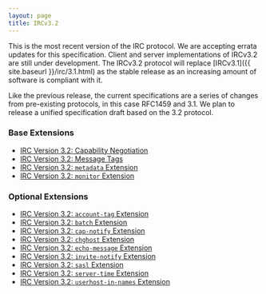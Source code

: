 ```yaml
---
layout: page
title: IRCv3.2
---
```


This is the most recent version of the IRC protocol.  We are accepting errata updates for this specification.  Client and server implementations of IRCv3.2 are still under development.  The IRCv3.2 protocol will replace
[IRCv3.1]({{ site.baseurl }}/irc/3.1.html) as the stable release as an increasing amount of software is compliant with it.

Like the previous release, the current specifications are a series of changes from pre-existing protocols, in this case RFC1459 and 3.1.  We plan to release a unified specification draft based on the 3.2 protocol.

### Base Extensions

* [IRC Version 3.2: Capability Negotiation]({{site.baseurl}}/specs/core/capability-negotiation-3.2.html)
* [IRC Version 3.2: Message Tags]({{site.baseurl}}/specs/core/message-tags-3.2.html)
* [IRC Version 3.2: `metadata` Extension]({{site.baseurl}}/specs/core/metadata-3.2.html)
* [IRC Version 3.2: `monitor` Extension]({{site.baseurl}}/specs/core/monitor-3.2.html)

### Optional Extensions

* [IRC Version 3.2: `account-tag` Extension]({{site.baseurl}}/specs/extensions/account-tag-3.2.html)
* [IRC Version 3.2: `batch` Extension]({{site.baseurl}}/specs/extensions/batch-3.2.html)
* [IRC Version 3.2: `cap-notify` Extension]({{site.baseurl}}/specs/extensions/cap-notify-3.2.html)
* [IRC Version 3.2: `chghost` Extension]({{site.baseurl}}/specs/extensions/chghost-3.2.html)
* [IRC Version 3.2: `echo-message` Extension]({{site.baseurl}}/specs/extensions/echo-message-3.2.html)
* [IRC Version 3.2: `invite-notify` Extension]({{site.baseurl}}/specs/extensions/invite-notify-3.2.html)
* [IRC Version 3.2: `sasl` Extension]({{site.baseurl}}/specs/extensions/sasl-3.2.html)
* [IRC Version 3.2: `server-time` Extension]({{site.baseurl}}/specs/extensions/server-time-3.2.html)
* [IRC Version 3.2: `userhost-in-names` Extension]({{site.baseurl}}/specs/extensions/userhost-in-names-3.2.html)
